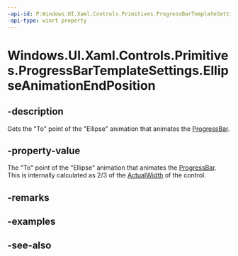 ```yaml
---
-api-id: P:Windows.UI.Xaml.Controls.Primitives.ProgressBarTemplateSettings.EllipseAnimationEndPosition
-api-type: winrt property
---
```


<!-- Property syntax
public double EllipseAnimationEndPosition { get; }
-->

# Windows.UI.Xaml.Controls.Primitives.ProgressBarTemplateSettings.EllipseAnimationEndPosition

## -description
Gets the "To" point of the "Ellipse" animation that animates the [ProgressBar](../windows.ui.xaml.controls/progressbar.md).


## -property-value
The "To" point of the "Ellipse" animation that animates the [ProgressBar](../windows.ui.xaml.controls/progressbar.md). This is internally calculated as 2/3 of the [ActualWidth](../windows.ui.xaml/frameworkelement_actualwidth.md) of the control.

## -remarks

## -examples

## -see-also
